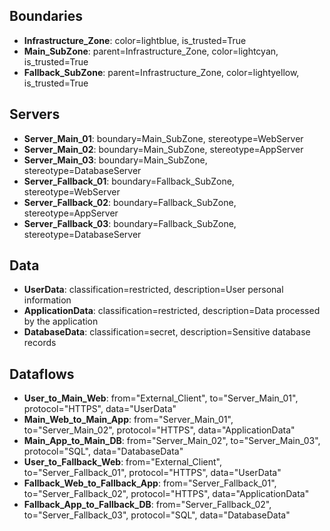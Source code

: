 ## Boundaries
- **Infrastructure_Zone**: color=lightblue, is_trusted=True
- **Main_SubZone**: parent=Infrastructure_Zone, color=lightcyan, is_trusted=True
- **Fallback_SubZone**: parent=Infrastructure_Zone, color=lightyellow, is_trusted=True

## Servers
- **Server_Main_01**: boundary=Main_SubZone, stereotype=WebServer
- **Server_Main_02**: boundary=Main_SubZone, stereotype=AppServer
- **Server_Main_03**: boundary=Main_SubZone, stereotype=DatabaseServer
- **Server_Fallback_01**: boundary=Fallback_SubZone, stereotype=WebServer
- **Server_Fallback_02**: boundary=Fallback_SubZone, stereotype=AppServer
- **Server_Fallback_03**: boundary=Fallback_SubZone, stereotype=DatabaseServer

## Data
- **UserData**: classification=restricted, description=User personal information
- **ApplicationData**: classification=restricted, description=Data processed by the application
- **DatabaseData**: classification=secret, description=Sensitive database records

## Dataflows
- **User_to_Main_Web**: from="External_Client", to="Server_Main_01", protocol="HTTPS", data="UserData"
- **Main_Web_to_Main_App**: from="Server_Main_01", to="Server_Main_02", protocol="HTTPS", data="ApplicationData"
- **Main_App_to_Main_DB**: from="Server_Main_02", to="Server_Main_03", protocol="SQL", data="DatabaseData"
- **User_to_Fallback_Web**: from="External_Client", to="Server_Fallback_01", protocol="HTTPS", data="UserData"
- **Fallback_Web_to_Fallback_App**: from="Server_Fallback_01", to="Server_Fallback_02", protocol="HTTPS", data="ApplicationData"
- **Fallback_App_to_Fallback_DB**: from="Server_Fallback_02", to="Server_Fallback_03", protocol="SQL", data="DatabaseData"
